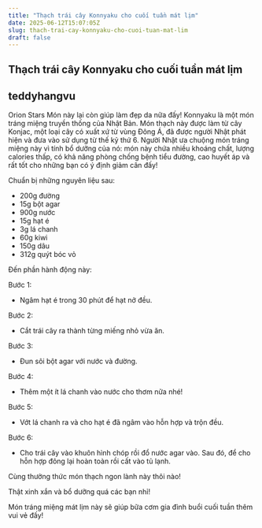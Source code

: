 ```yaml
---
title: "Thạch trái cây Konnyaku cho cuối tuần mát lịm"
date: 2025-06-12T15:07:05Z
slug: thach-trai-cay-konnyaku-cho-cuoi-tuan-mat-lim
draft: false
---
```


## Thạch trái cây Konnyaku cho cuối tuần mát lịm

## teddyhangvu

Orion Stars
Món này lại còn giúp làm đẹp da nữa đấy!
Konnyaku là một món tráng miệng truyền thống của Nhật Bản. Món thạch này được làm từ cây Konjac, một loại cây có xuất xứ từ vùng Đông Á, đã được người Nhật phát hiện và đưa vào sử dụng từ thế kỷ thứ 6. Người Nhật ưa chuộng món tráng miệng này vì tính bổ dưỡng của nó: món này chứa nhiều khoáng chất, lượng calories thấp, có khả năng phòng chống bệnh tiểu đường, cao huyết áp và rất tốt cho những bạn có ý định giảm cân đấy!


Chuẩn bị những nguyên liệu sau:



- 200g đường
- 15g bột agar
- 900g nước
- 15g hạt é
- 3g lá chanh
- 60g kiwi
- 150g dâu
- 312g quýt bóc vỏ
 
 
Đến phần hành động này: 



 
 
Bước 1:

- Ngâm hạt é trong 30 phút để hạt nở đều.


 
 
Bước 2:

- Cắt trái cây ra thành từng miếng nhỏ vừa ăn.


 
 
Bước 3:

- Đun sôi bột agar với nước và đường.


 
 
Bước 4:

- Thêm một ít lá chanh vào nước cho thơm nữa nhé!


 
 
Bước 5:

- Vớt lá chanh ra và cho hạt é đã ngâm vào hỗn hợp và trộn đều.


Bước 6:

- Cho trái cây vào khuôn hình chóp rồi đổ nước agar vào. Sau đó, để cho hỗn hợp đông lại hoàn toàn rồi cất vào tủ lạnh.

Cùng thưởng thức món thạch ngon lành này thôi nào!


Thật xinh xắn và bổ dưỡng quá các bạn nhỉ!



Món tráng miệng mát lịm này sẽ giúp bữa cơm gia đình buổi cuối tuần thêm vui vẻ đấy!